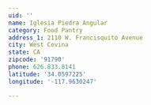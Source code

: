 ```yaml
---
uid: ''
name: Iglesia Piedra Angular
category: Food Pantry
address_1: 2110 W. Francisquito Avenue
city: West Covina
state: CA
zipcode: '91790'
phone: 626.833.8141
latitude: '34.0597225'
longitude: '-117.9630247'

---
```

